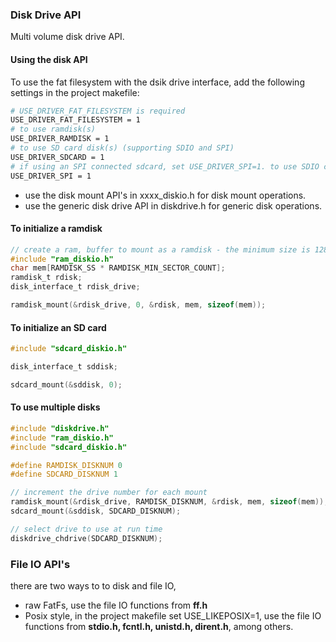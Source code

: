 
### Disk Drive API

Multi volume disk drive API.

#### Using the disk API

To use the fat filesystem with the dsik drive interface, add the following settings in the project makefile:

``` bash
# USE_DRIVER_FAT_FILESYSTEM is required
USE_DRIVER_FAT_FILESYSTEM = 1
# to use ramdisk(s)
USE_DRIVER_RAMDISK = 1
# to use SD card disk(s) (supporting SDIO and SPI)
USE_DRIVER_SDCARD = 1
# if using an SPI connected sdcard, set USE_DRIVER_SPI=1. to use SDIO connected sdcard, set USE_DRIVER_SPI=0.
USE_DRIVER_SPI = 1
```

* use the disk mount API's in xxxx_diskio.h for disk mount operations.
* use the generic disk drive API in diskdrive.h for generic disk operations.

#### To initialize a ramdisk

``` C
// create a ram, buffer to mount as a ramdisk - the minimum size is 128 sectors of 512 bytes each.
#include "ram_diskio.h"
char mem[RAMDISK_SS * RAMDISK_MIN_SECTOR_COUNT];
ramdisk_t rdisk;
disk_interface_t rdisk_drive;

ramdisk_mount(&rdisk_drive, 0, &rdisk, mem, sizeof(mem));
```

#### To initialize an SD card

``` C
#include "sdcard_diskio.h"

disk_interface_t sddisk;

sdcard_mount(&sddisk, 0);
```

#### To use multiple disks

``` C
#include "diskdrive.h"
#include "ram_diskio.h"
#include "sdcard_diskio.h"

#define RAMDISK_DISKNUM 0
#define SDCARD_DISKNUM 1

// increment the drive number for each mount
ramdisk_mount(&rdisk_drive, RAMDISK_DISKNUM, &rdisk, mem, sizeof(mem));
sdcard_mount(&sddisk, SDCARD_DISKNUM);

// select drive to use at run time 
diskdrive_chdrive(SDCARD_DISKNUM);
```

### File IO API's

there are two ways to to disk and file IO,

 - raw FatFs, use the file IO functions from **ff.h**
 - Posix style, in the project makefile set USE_LIKEPOSIX=1, use the file IO functions from **stdio.h, fcntl.h, unistd.h, dirent.h**, among others.
 



